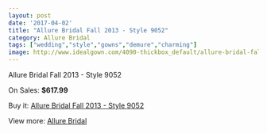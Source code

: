 ```yaml
---
layout: post
date: '2017-04-02'
title: "Allure Bridal Fall 2013 - Style 9052"
category: Allure Bridal
tags: ["wedding","style","gowns","demure","charming"]
image: http://www.idealgown.com/4090-thickbox_default/allure-bridal-fall-2013-style-9052.jpg
---
```

Allure Bridal Fall 2013 - Style 9052

On Sales: **$617.99**
<a href="https://www.idealgown.com/en/allure-bridal/1881-allure-bridal-fall-2013-style-9052.html"><amp-img layout="responsive" width="600" height="600" src="//www.idealgown.com/4090-thickbox_default/allure-bridal-fall-2013-style-9052.jpg" alt="Allure Bridal Fall 2013 - Style 9052 0" /></a>
<a href="https://www.idealgown.com/en/allure-bridal/1881-allure-bridal-fall-2013-style-9052.html"><amp-img layout="responsive" width="600" height="600" src="//www.idealgown.com/4092-thickbox_default/allure-bridal-fall-2013-style-9052.jpg" alt="Allure Bridal Fall 2013 - Style 9052 1" /></a>
<a href="https://www.idealgown.com/en/allure-bridal/1881-allure-bridal-fall-2013-style-9052.html"><amp-img layout="responsive" width="600" height="600" src="//www.idealgown.com/4091-thickbox_default/allure-bridal-fall-2013-style-9052.jpg" alt="Allure Bridal Fall 2013 - Style 9052 2" /></a>

Buy it: [Allure Bridal Fall 2013 - Style 9052](https://www.idealgown.com/en/allure-bridal/1881-allure-bridal-fall-2013-style-9052.html "Allure Bridal Fall 2013 - Style 9052")

View more: [Allure Bridal](https://www.idealgown.com/en/29-allure-bridal "Allure Bridal")